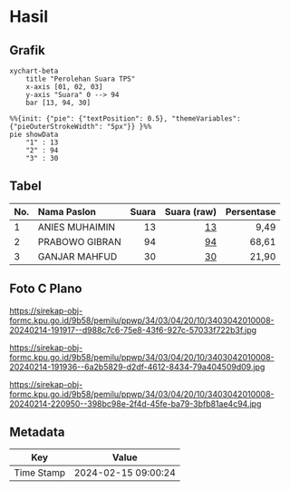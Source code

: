# Hasil

## Grafik

```mermaid
xychart-beta
    title "Perolehan Suara TPS"
    x-axis [01, 02, 03]
    y-axis "Suara" 0 --> 94
    bar [13, 94, 30]
```

```mermaid
%%{init: {"pie": {"textPosition": 0.5}, "themeVariables": {"pieOuterStrokeWidth": "5px"}} }%%
pie showData
    "1" : 13
    "2" : 94
    "3" : 30
```

## Tabel

| No. | Nama Paslon    | Suara | Suara (raw) | Persentase |
|:--- |:-------------- | -----:| -----------:| ----------:|
| 1   | ANIES MUHAIMIN | 13    | [13][p-1]   | 9,49       |
| 2   | PRABOWO GIBRAN | 94    | [94][p-2]   | 68,61      |
| 3   | GANJAR MAHFUD  | 30    | [30][p-3]   | 21,90      |


[p-1]: https://github.com/gigit-pemilu/pemilu-2024-34-di-yogyakarta/blob/main/pilpres/hitung-suara/sub/34-di-yogyakarta/sub/03-gunungkidul/sub/04-patuk/sub/2010-nglegi/sub/008-tps/sub/paslon-1.txt
[p-2]: https://github.com/gigit-pemilu/pemilu-2024-34-di-yogyakarta/blob/main/pilpres/hitung-suara/sub/34-di-yogyakarta/sub/03-gunungkidul/sub/04-patuk/sub/2010-nglegi/sub/008-tps/sub/paslon-2.txt
[p-3]: https://github.com/gigit-pemilu/pemilu-2024-34-di-yogyakarta/blob/main/pilpres/hitung-suara/sub/34-di-yogyakarta/sub/03-gunungkidul/sub/04-patuk/sub/2010-nglegi/sub/008-tps/sub/paslon-3.txt

## Foto C Plano

https://sirekap-obj-formc.kpu.go.id/9b58/pemilu/ppwp/34/03/04/20/10/3403042010008-20240214-191917--d988c7c6-75e8-43f6-927c-57033f722b3f.jpg

https://sirekap-obj-formc.kpu.go.id/9b58/pemilu/ppwp/34/03/04/20/10/3403042010008-20240214-191936--6a2b5829-d2df-4612-8434-79a404509d09.jpg

https://sirekap-obj-formc.kpu.go.id/9b58/pemilu/ppwp/34/03/04/20/10/3403042010008-20240214-220950--398bc98e-2f4d-45fe-ba79-3bfb81ae4c94.jpg


## Metadata

| Key        | Value               |
| ---------- | ------------------- |
| Time Stamp | 2024-02-15 09:00:24 |




